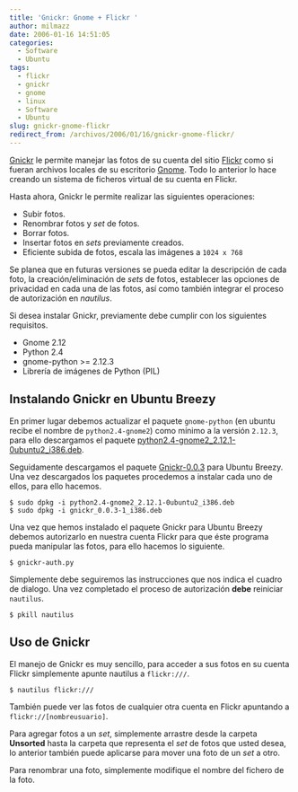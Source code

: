 ```yaml
---
title: 'Gnickr: Gnome + Flickr '
author: milmazz
date: 2006-01-16 14:51:05
categories:
  - Software
  - Ubuntu
tags:
  - flickr
  - gnickr
  - gnome
  - linux
  - Software
  - Ubuntu
slug: gnickr-gnome-flickr
redirect_from: /archivos/2006/01/16/gnickr-gnome-flickr/
---
```


[Gnickr](http://gnickr.sourceforge.net/) le permite manejar las fotos de su cuenta del sitio [Flickr](http://flickr.com/) como si fueran archivos locales de su escritorio [Gnome](http://gnome.org/). Todo lo anterior lo hace creando un sistema de ficheros virtual de su cuenta en Flickr.

Hasta ahora, Gnickr le permite realizar las siguientes operaciones:

  * Subir fotos.
  * Renombrar fotos y _set_ de fotos.
  * Borrar fotos.
  * Insertar fotos en _sets_ previamente creados.
  * Eficiente subida de fotos, escala las imágenes a `1024 x 768`

Se planea que en futuras versiones se pueda editar la descripción de cada foto, la creación/eliminación de _sets_ de fotos, establecer las opciones de privacidad en cada una de las fotos, así como también integrar el proceso de autorización en _nautilus_.

Si desea instalar Gnickr, previamente debe cumplir con los siguientes requisitos.

  * Gnome 2.12
  * Python 2.4
  * gnome-python >= 2.12.3
  * Librería de imágenes de Python (PIL)

## Instalando Gnickr en Ubuntu Breezy

En primer lugar debemos actualizar el paquete `gnome-python` (en ubuntu recibe el nombre de `python2.4-gnome2`) como mínimo a la versión `2.12.3`, para ello descargamos el paquete [python2.4-gnome2_2.12.1-0ubuntu2_i386.deb](http://prdownloads.sourceforge.net/gnickr/python2.4-gnome2_2.12.1-0ubuntu2_i386.deb?download).

Seguidamente descargamos el paquete [Gnickr-0.0.3](http://prdownloads.sourceforge.net/gnickr/gnickr_0.0.3-1_i386.deb?download) para Ubuntu Breezy. Una vez descargados los paquetes procedemos a instalar cada uno de ellos, para ello hacemos.

    $ sudo dpkg -i python2.4-gnome2_2.12.1-0ubuntu2_i386.deb
    $ sudo dpkg -i gnickr_0.0.3-1_i386.deb

Una vez que hemos instalado el paquete Gnickr para Ubuntu Breezy debemos autorizarlo en nuestra cuenta Flickr para que éste programa pueda manipular las fotos, para ello hacemos lo siguiente.

    $ gnickr-auth.py

Simplemente debe seguiremos las instrucciones que nos indica el cuadro de dialogo. Una vez completado el proceso de autorización **debe** reiniciar `nautilus`.

    $ pkill nautilus

## Uso de Gnickr

El manejo de Gnickr es muy sencillo, para acceder a sus fotos en su cuenta Flickr simplemente apunte nautilus a `flickr:///`.

    $ nautilus flickr:///

También puede ver las fotos de cualquier otra cuenta en Flickr apuntando a `flickr://[nombreusuario]`.

Para agregar fotos a un _set_, simplemente arrastre desde la carpeta **Unsorted** hasta la carpeta que representa el _set_ de fotos que usted desea, lo anterior también puede aplicarse para mover una foto de un _set_ a otro.

Para renombrar una foto, simplemente modifique el nombre del fichero de la foto.
